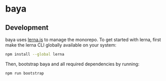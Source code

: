 # baya


## Development

baya uses [lerna.js](https://lerna.js.org) to manage the monorepo.
To get started with lerna, first make the lerna CLI globally available on your system:

```bash
npm install --global lerna
```

Then, bootstrap baya and all required dependencies by running:

```bash
npm run bootstrap
```

